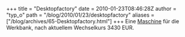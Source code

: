 +++
title = "Desktopfactory"
date = 2010-01-23T08:46:28Z
author = "typ_o"
path = "/blog/2010/01/23/desktopfactory"
aliases = ["/blog/archives/65-Desktopfactory.html"]
+++
Eine [Maschine](https://www.desktopfactory.com/) für die Werkbank, nach
aktuellem Wechselkurs 3430 EUR.

